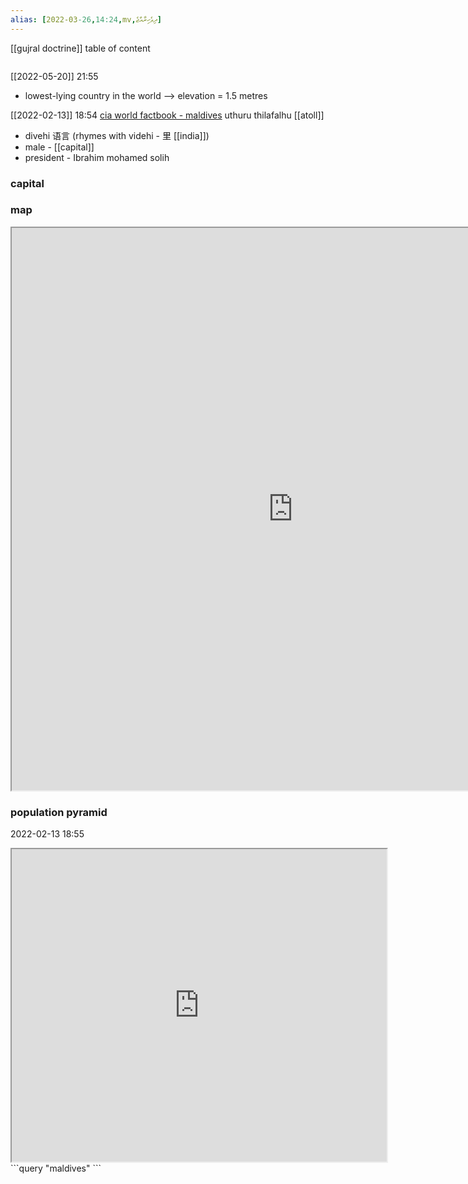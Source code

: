 ```yaml
---
alias: [2022-03-26,14:24,mv,ދިވެހިރާއްޖެ]
---
```

[[gujral doctrine]]
table of content
```toc
```
[[2022-05-20]] 21:55
- lowest-lying country in the world --> elevation = 1.5 metres

[[2022-02-13]] 18:54
[cia world factbook - maldives](https://www.cia.gov/the-world-factbook/countries/maldives)
uthuru thilafalhu [[atoll]]

- divehi 语言  (rhymes with videhi - 里 [[india]])
- male - [[capital]]
- president - Ibrahim mohamed solih
### capital

### map
<iframe src="https://duckduckgo.com/?t=ffab&q=maldives&ia=web&iaxm=about" width="900" height="900" ></iframe>

### population pyramid

2022-02-13 18:55

<iframe src="https://www.populationpyramid.net/maldives/2019/" width="600" height="500" ></iframe>
```query
"maldives"
```